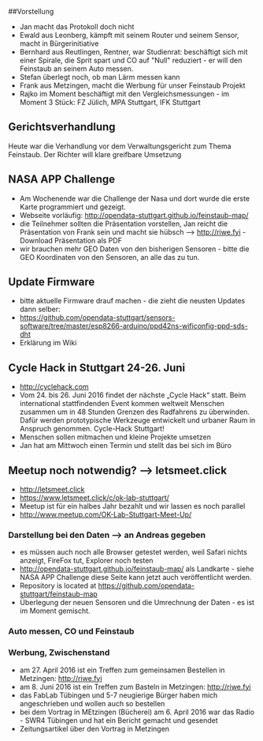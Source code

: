 ##Vorstellung

- Jan macht das Protokoll doch nicht
- Ewald aus Leonberg, kämpft mit seinem Router und seinem Sensor, macht in Bürgerinitiative
- Bernhard aus Reutlingen, Rentner, war Studienrat: beschäftigt sich mit einer Spirale, die Sprit spart und CO auf "Null" reduziert - er will den Feinstaub an seinem Auto messen.
- Stefan überlegt noch, ob man Lärm messen kann
- Frank aus Metzingen, macht die Werbung für unser Feinstaub Projekt
- Rajko im Moment beschäftigt mit den Vergleichsmessungen - im Moment 3 Stück: FZ Jülich, MPA Stuttgart, IFK Stuttgart

## Gerichtsverhandlung
Heute war die Verhandlung vor dem Verwaltungsgericht zum Thema Feinstaub. Der Richter will klare greifbare Umsetzung

## NASA APP Challenge
- Am Wochenende war die Challenge der Nasa und dort wurde die erste Karte programmiert und gezeigt.
- Webseite vorläufig: http://opendata-stuttgart.github.io/feinstaub-map/
- die Teilnehmer sollten die Präsentation vorstellen, Jan reicht die Präsentation von Frank sein und macht sie hübsch --> http://riwe.fyi - Download Präsentation als PDF
- wir brauchen mehr GEO Daten von den bisherigen Sensoren  - bitte die GEO Koordinaten von den Sensoren, an alle das zu tun.

## Update Firmware
- bitte aktuelle Firmware drauf machen - die zieht die neusten Updates dann selber:
- https://github.com/opendata-stuttgart/sensors-software/tree/master/esp8266-arduino/ppd42ns-wificonfig-ppd-sds-dht
- Erklärung im Wiki

## Cycle Hack in Stuttgart 24-26. Juni
- http://cyclehack.com
- Vom 24. bis 26. Juni 2016 findet der nächste „Cycle Hack“ statt. Beim international stattfindenden Event kommen weltweit Menschen zusammen um in 48 Stunden Grenzen des Radfahrens zu überwinden. Dafür werden prototypische Werkzeuge entwickelt und urbaner Raum in Anspruch genommen. Cycle-Hack Stuttgart! 
- Menschen sollen mitmachen und kleine Projekte umsetzen
- Jan hat am Mittwoch einen Termin und stellt das bei sich im Büro

## Meetup noch notwendig?  --> letsmeet.click
- http://letsmeet.click
- https://www.letsmeet.click/c/ok-lab-stuttgart/
- Meetup ist für ein halbes Jahr bezahlt und wir lassen es noch parallel
- http://www.meetup.com/OK-Lab-Stuttgart-Meet-Up/ 

### Darstellung bei den Daten --> an Andreas gegeben
- es müssen auch noch alle Browser getestet werden, weil Safari nichts anzeigt, FireFox tut, Explorer noch testen
- http://opendata-stuttgart.github.io/feinstaub-map/ als Landkarte - siehe NASA APP Challenge 
diese Seite kann jetzt auch veröffentlicht werden. 
- Repository is located at https://github.com/opendata-stuttgart/feinstaub-map
- Überlegung der neuen Sensoren und die Umrechnung der Daten - es ist im Moment gemischt. 

### Auto messen, CO und Feinstaub



### Werbung, Zwischenstand
- am 27. April 2016 ist ein Treffen zum gemeinsamen Bestellen in Metzingen: http://riwe.fyi
- am 8. Juni 2016 ist ein Treffen zum Basteln in Metzingen: http://riwe.fyi
- das FabLab Tübingen und 5-7 neugierige Bürger haben mich angeschrieben und wollen auch so bestellen
- bei dem Vortrag in MEtzingen (Bücherei) am 6. April 2016 war das Radio - SWR4 Tübingen und hat ein Bericht gemacht und gesendet
- Zeitungsartikel über den Vortrag in Metzingen